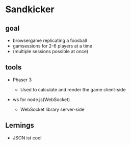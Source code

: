 # Sandkicker

## goal
- browsergame replicating a foosball
- gamsessions for 2-6 players at a time
- (multiple sessions possible at once)

## tools
- Phaser 3
    - Used to calculate and render the game client-side

- ws for node.js(WebSocket)
    - WebSocket library server-side

## Lernings
- JSON ist cool
